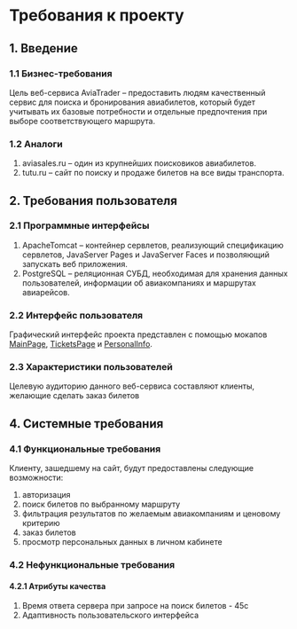 # Требования к проекту
## 1. Введение
### 1.1 Бизнес-требования
Цель веб-сервиса AviaTrader  – предоставить людям качественный сервис для поиска и бронирования авиабилетов, который будет учитывать их базовые потребности и отдельные предпочтения при выборе соответствующего маршрута.
 ### 1.2  Аналоги
 1. aviasales.ru – один из крупнейших поисковиков авиабилетов.
 2. tutu.ru – сайт по поиску и продаже билетов на все виды транспорта.
## 2. Требования пользователя
### 2.1 Программные интерфейсы
 1. ApacheTomcat  – контейнер сервлетов, реализующий спецификацию сервлетов, JavaServer Pages и JavaServer Faces и позволяющий запускать веб приложения.
 2. PostgreSQL –  реляционная СУБД, необходимая для хранения данных пользователей, информации об авиакомпаниях и маршрутах авиарейсов.
### 2.2 Интерфейс пользователя
Графический интерфейс проекта представлен с помощью мокапов [MainPage](https://github.com/RuslanPlusPlus/AviaTrader/blob/main/documentation/mockups/MainPage.pdf), [TicketsPage](https://github.com/RuslanPlusPlus/AviaTrader/blob/main/documentation/mockups/TicketsPage.pdf)  и [PersonalInfo](https://github.com/RuslanPlusPlus/AviaTrader/blob/main/documentation/mockups/PersonalInfo.pdf).
### 2.3 Характеристики пользователей
Целевую аудиторию данного веб-сервиса составляют клиенты, желающие сделать заказ билетов
## 4. Системные требования
### 4.1 Функциональные требования
Клиенту, зашедшему на сайт, будут предоставлены следующие возможности:
 1. авторизация
 2.  поиск билетов по выбранному маршруту
 3.  фильтрация результатов по желаемым авиакомпаниям и ценовому критерию
 4. заказ билетов
 5. просмотр персональных данных в личном кабинете
### 4.2 Нефункциональные требования
#### 4.2.1 Атрибуты качества
 1. Время ответа сервера при запросе на поиск билетов - 45с 
 2. Адаптивность пользовательского интерфейса
